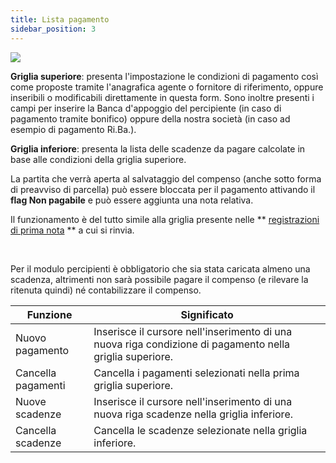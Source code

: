 ```yaml
---
title: Lista pagamento
sidebar_position: 3
---
```


![](/img/it-it/finance-area/professional-men/compensations-management/payments-list/image01.png)

**Griglia superiore**: presenta l'impostazione le condizioni di pagamento così come proposte tramite l'anagrafica agente o fornitore di riferimento, oppure inseribili o modificabili direttamente in questa form. Sono inoltre presenti i campi per inserire la Banca d'appoggio del percipiente (in caso di pagamento tramite bonifico) oppure della nostra società (in caso ad esempio di pagamento Ri.Ba.).



**Griglia inferiore**: presenta la lista delle scadenze da pagare calcolate in base alle condizioni della griglia superiore.

La partita che verrà aperta al salvataggio del compenso (anche sotto forma di preavviso di parcella) può essere bloccata per il pagamento attivando il **flag Non pagabile** e può essere aggiunta una nota relativa.

Il funzionamento è del tutto simile alla griglia presente nelle ** [registrazioni di prima nota](/docs/finance-area/ledger-records/records/ledger-record) ** a cui si rinvia.

 

Per il modulo percipienti è obbligatorio che sia stata caricata almeno una scadenza, altrimenti non sarà possibile pagare il compenso (e rilevare la ritenuta quindi) né contabilizzare il compenso.



| Funzione | Significato |
| --- | --- |
| Nuovo pagamento | Inserisce il cursore nell'inserimento di una nuova riga condizione di pagamento nella griglia superiore. |
| Cancella pagamenti | Cancella i pagamenti selezionati nella prima griglia superiore. |
| Nuove scadenze | Inserisce il cursore nell'inserimento di una nuova riga scadenze nella griglia inferiore. |
| Cancella scadenze | Cancella le scadenze selezionate nella griglia inferiore. |







